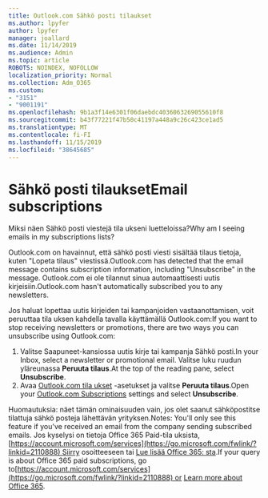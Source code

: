 ```yaml
---
title: Outlook.com Sähkö posti tilaukset
ms.author: lpyfer
author: lpyfer
manager: joallard
ms.date: 11/14/2019
ms.audience: Admin
ms.topic: article
ROBOTS: NOINDEX, NOFOLLOW
localization_priority: Normal
ms.collection: Adm_O365
ms.custom:
- "3151"
- "9001191"
ms.openlocfilehash: 9b1a3f14e6301f06daebdc4036063269055610f8
ms.sourcegitcommit: b43f77221f47b50c41197a448a9c26c423ce1ad5
ms.translationtype: MT
ms.contentlocale: fi-FI
ms.lasthandoff: 11/15/2019
ms.locfileid: "38645685"
---
```

# <a name="email-subscriptions"></a><span data-ttu-id="e2468-102">Sähkö posti tilaukset</span><span class="sxs-lookup"><span data-stu-id="e2468-102">Email subscriptions</span></span>

<span data-ttu-id="e2468-103">Miksi näen Sähkö posti viestejä tila ukseni luetteloissa?</span><span class="sxs-lookup"><span data-stu-id="e2468-103">Why am I seeing emails in my subscriptions lists?</span></span>

<span data-ttu-id="e2468-104">Outlook.com on havainnut, että sähkö posti viesti sisältää tilaus tietoja, kuten "Lopeta tilaus" viestissä.</span><span class="sxs-lookup"><span data-stu-id="e2468-104">Outlook.com has detected that the email message contains subscription information, including "Unsubscribe" in the message.</span></span> <span data-ttu-id="e2468-105">Outlook.com ei ole tilannut sinua automaattisesti uutis kirjeisiin.</span><span class="sxs-lookup"><span data-stu-id="e2468-105">Outlook.com hasn't automatically subscribed you to any newsletters.</span></span>

<span data-ttu-id="e2468-106">Jos haluat lopettaa uutis kirjeiden tai kampanjoiden vastaanottamisen, voit peruuttaa tila uksen kahdella tavalla käyttämällä Outlook.com:</span><span class="sxs-lookup"><span data-stu-id="e2468-106">If you want to stop receiving newsletters or promotions, there are two ways you can unsubscribe using Outlook.com:</span></span>
1. <span data-ttu-id="e2468-107">Valitse Saapuneet-kansiossa uutis kirje tai kampanja Sähkö posti.</span><span class="sxs-lookup"><span data-stu-id="e2468-107">In your Inbox, select a newsletter or promotional email.</span></span> <span data-ttu-id="e2468-108">Valitse luku ruudun yläreunassa **Peruuta tilaus**.</span><span class="sxs-lookup"><span data-stu-id="e2468-108">At the top of the reading pane, select **Unsubscribe**.</span></span>
2. <span data-ttu-id="e2468-109">Avaa [Outlook.com tila ukset](https://go.microsoft.com/fwlink/?linkid=2110887) -asetukset ja valitse **Peruuta tilaus**.</span><span class="sxs-lookup"><span data-stu-id="e2468-109">Open your [Outlook.com Subscriptions](https://go.microsoft.com/fwlink/?linkid=2110887) settings and select **Unsubscribe**.</span></span>

<span data-ttu-id="e2468-110">Huomautuksia: näet tämän ominaisuuden vain, jos olet saanut sähköpostitse tilattuja sähkö posteja lähettävän yrityksen.</span><span class="sxs-lookup"><span data-stu-id="e2468-110">Notes: You'll only see this feature if you've received an email from the company sending subscribed emails.</span></span>
<span data-ttu-id="e2468-111">Jos kyselysi on tietoja Office 365 Paid-tila uksista,[https://account.microsoft.com/services](https://go.microsoft.com/fwlink/?linkid=2110888) Siirry osoitteeseen tai [Lue lisää Office 365: sta](https://products.office.com/compare-all-microsoft-office-products?tab=1&WT.mc_id=PROD_OL-Web_Support_O365NewValue_Upgrade).</span><span class="sxs-lookup"><span data-stu-id="e2468-111">If your query is about Office 365 paid subscriptions, go to[https://account.microsoft.com/services](https://go.microsoft.com/fwlink/?linkid=2110888) or [Learn more about Office 365](https://products.office.com/compare-all-microsoft-office-products?tab=1&WT.mc_id=PROD_OL-Web_Support_O365NewValue_Upgrade).</span></span>
  